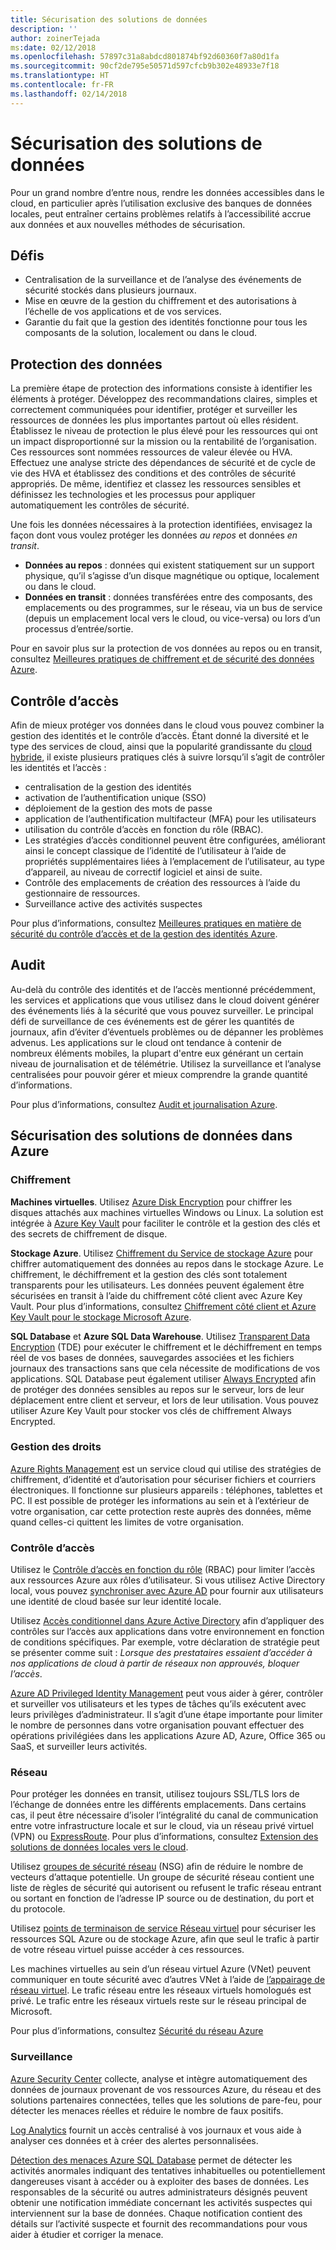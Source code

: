 ```yaml
---
title: Sécurisation des solutions de données
description: ''
author: zoinerTejada
ms:date: 02/12/2018
ms.openlocfilehash: 57897c31a8abdcd801874bf92d60360f7a80d1fa
ms.sourcegitcommit: 90cf2de795e50571d597cfcb9b302e48933e7f18
ms.translationtype: HT
ms.contentlocale: fr-FR
ms.lasthandoff: 02/14/2018
---
```

# <a name="securing-data-solutions"></a>Sécurisation des solutions de données

Pour un grand nombre d’entre nous, rendre les données accessibles dans le cloud, en particulier après l’utilisation exclusive des banques de données locales, peut entraîner certains problèmes relatifs à l’accessibilité accrue aux données et aux nouvelles méthodes de sécurisation.

## <a name="challenges"></a>Défis

* Centralisation de la surveillance et de l’analyse des événements de sécurité stockés dans plusieurs journaux.
* Mise en œuvre de la gestion du chiffrement et des autorisations à l’échelle de vos applications et de vos services.
* Garantie du fait que la gestion des identités fonctionne pour tous les composants de la solution, localement ou dans le cloud.

## <a name="data-protection"></a>Protection des données

La première étape de protection des informations consiste à identifier les éléments à protéger. Développez des recommandations claires, simples et correctement communiquées pour identifier, protéger et surveiller les ressources de données les plus importantes partout où elles résident. Établissez le niveau de protection le plus élevé pour les ressources qui ont un impact disproportionné sur la mission ou la rentabilité de l’organisation. Ces ressources sont nommées ressources de valeur élevée ou HVA. Effectuez une analyse stricte des dépendances de sécurité et de cycle de vie des HVA et établissez des conditions et des contrôles de sécurité appropriés. De même, identifiez et classez les ressources sensibles et définissez les technologies et les processus pour appliquer automatiquement les contrôles de sécurité.

Une fois les données nécessaires à la protection identifiées, envisagez la façon dont vous voulez protéger les données *au repos* et données *en transit*.

* **Données au repos** : données qui existent statiquement sur un support physique, qu’il s’agisse d’un disque magnétique ou optique, localement ou dans le cloud.
* **Données en transit** : données transférées entre des composants, des emplacements ou des programmes, sur le réseau, via un bus de service (depuis un emplacement local vers le cloud, ou vice-versa) ou lors d’un processus d’entrée/sortie.

Pour en savoir plus sur la protection de vos données au repos ou en transit, consultez [Meilleures pratiques de chiffrement et de sécurité des données Azure](/azure/security/azure-security-data-encryption-best-practices).

## <a name="access-control"></a>Contrôle d’accès

Afin de mieux protéger vos données dans le cloud vous pouvez combiner la gestion des identités et le contrôle d’accès. Étant donné la diversité et le type des services de cloud, ainsi que la popularité grandissante du [cloud hybride](../scenarios/hybrid-on-premises-and-cloud.md), il existe plusieurs pratiques clés à suivre lorsqu’il s’agit de contrôler les identités et l’accès :

* centralisation de la gestion des identités
* activation de l’authentification unique (SSO)
* déploiement de la gestion des mots de passe
* application de l’authentification multifacteur (MFA) pour les utilisateurs
* utilisation du contrôle d’accès en fonction du rôle (RBAC).
* Les stratégies d’accès conditionnel peuvent être configurées, améliorant ainsi le concept classique de l’identité de l’utilisateur à l’aide de propriétés supplémentaires liées à l’emplacement de l’utilisateur, au type d’appareil, au niveau de correctif logiciel et ainsi de suite.
* Contrôle des emplacements de création des ressources à l’aide du gestionnaire de ressources.
* Surveillance active des activités suspectes

Pour plus d’informations, consultez [Meilleures pratiques en matière de sécurité du contrôle d’accès et de la gestion des identités Azure](/azure/security/azure-security-identity-management-best-practices).

## <a name="auditing"></a>Audit

Au-delà du contrôle des identités et de l’accès mentionné précédemment, les services et applications que vous utilisez dans le cloud doivent générer des événements liés à la sécurité que vous pouvez surveiller. Le principal défi de surveillance de ces événements est de gérer les quantités de journaux, afin d’éviter d’éventuels problèmes ou de dépanner les problèmes advenus. Les applications sur le cloud ont tendance à contenir de nombreux éléments mobiles, la plupart d'entre eux générant un certain niveau de journalisation et de télémétrie. Utilisez la surveillance et l’analyse centralisées pour pouvoir gérer et mieux comprendre la grande quantité d’informations.

Pour plus d’informations, consultez [Audit et journalisation Azure](/azure/security/azure-log-audit).



## <a name="securing-data-solutions-in-azure"></a>Sécurisation des solutions de données dans Azure

### <a name="encryption"></a>Chiffrement

**Machines virtuelles**. Utilisez [Azure Disk Encryption](/azure/security/azure-security-disk-encryption) pour chiffrer les disques attachés aux machines virtuelles Windows ou Linux. La solution est intégrée à [Azure Key Vault](/azure/key-vault/) pour faciliter le contrôle et la gestion des clés et des secrets de chiffrement de disque. 

**Stockage Azure**. Utilisez [Chiffrement du Service de stockage Azure](/azure/storage/common/storage-service-encryption) pour chiffrer automatiquement des données au repos dans le stockage Azure. Le chiffrement, le déchiffrement et la gestion des clés sont totalement transparents pour les utilisateurs. Les données peuvent également être sécurisées en transit à l’aide du chiffrement côté client avec Azure Key Vault. Pour plus d’informations, consultez [Chiffrement côté client et Azure Key Vault pour le stockage Microsoft Azure](/azure/storage/common/storage-client-side-encryption).

**SQL Database** et **Azure SQL Data Warehouse**. Utilisez [Transparent Data Encryption](/sql/relational-databases/security/encryption/transparent-data-encryption-azure-sql) (TDE) pour exécuter le chiffrement et le déchiffrement en temps réel de vos bases de données, sauvegardes associées et les fichiers journaux des transactions sans que cela nécessite de modifications de vos applications. SQL Database peut également utiliser [Always Encrypted](/azure/sql-database/sql-database-always-encrypted-azure-key-vault) afin de protéger des données sensibles au repos sur le serveur, lors de leur déplacement entre client et serveur, et lors de leur utilisation. Vous pouvez utiliser Azure Key Vault pour stocker vos clés de chiffrement Always Encrypted. 

### <a name="rights-management"></a>Gestion des droits

[Azure Rights Management](/information-protection/understand-explore/what-is-azure-rms) est un service cloud qui utilise des stratégies de chiffrement, d’identité et d’autorisation pour sécuriser fichiers et courriers électroniques. Il fonctionne sur plusieurs appareils : téléphones, tablettes et PC. Il est possible de protéger les informations au sein et à l’extérieur de votre organisation, car cette protection reste auprès des données, même quand celles-ci quittent les limites de votre organisation.

### <a name="access-control"></a>Contrôle d’accès

Utilisez le [Contrôle d’accès en fonction du rôle](/azure/active-directory/role-based-access-control-what-is) (RBAC) pour limiter l’accès aux ressources Azure aux rôles d’utilisateur. Si vous utilisez Active Directory local, vous pouvez [synchroniser avec Azure AD](/azure/active-directory/active-directory-hybrid-identity-design-considerations-directory-sync-requirements) pour fournir aux utilisateurs une identité de cloud basée sur leur identité locale.

Utilisez [Accès conditionnel dans Azure Active Directory](/azure/active-directory/active-directory-conditional-access-azure-portal) afin d’appliquer des contrôles sur l’accès aux applications dans votre environnement en fonction de conditions spécifiques. Par exemple, votre déclaration de stratégie peut se présenter comme suit : _Lorsque des prestataires essaient d’accéder à nos applications de cloud à partir de réseaux non approuvés, bloquer l’accès_. 

[Azure AD Privileged Identity Management](/azure/active-directory/active-directory-privileged-identity-management-configure) peut vous aider à gérer, contrôler et surveiller vos utilisateurs et les types de tâches qu’ils exécutent avec leurs privilèges d’administrateur. Il s’agit d’une étape importante pour limiter le nombre de personnes dans votre organisation pouvant effectuer des opérations privilégiées dans les applications Azure AD, Azure, Office 365 ou SaaS, et surveiller leurs activités.

### <a name="network"></a>Réseau

Pour protéger les données en transit, utilisez toujours SSL/TLS lors de l’échange de données entre les différents emplacements. Dans certains cas, il peut être nécessaire d’isoler l’intégralité du canal de communication entre votre infrastructure locale et sur le cloud, via un réseau privé virtuel (VPN) ou [ExpressRoute](/azure/expressroute/). Pour plus d’informations, consultez [Extension des solutions de données locales vers le cloud](../scenarios/hybrid-on-premises-and-cloud.md).

Utilisez [groupes de sécurité réseau](/azure/virtual-network/virtual-networks-nsg) (NSG) afin de réduire le nombre de vecteurs d’attaque potentielle. Un groupe de sécurité réseau contient une liste de règles de sécurité qui autorisent ou refusent le trafic réseau entrant ou sortant en fonction de l’adresse IP source ou de destination, du port et du protocole. 

Utilisez [points de terminaison de service Réseau virtuel](/azure/virtual-network/virtual-network-service-endpoints-overview) pour sécuriser les ressources SQL Azure ou de stockage Azure, afin que seul le trafic à partir de votre réseau virtuel puisse accéder à ces ressources.

Les machines virtuelles au sein d’un réseau virtuel Azure (VNet) peuvent communiquer en toute sécurité avec d’autres VNet à l’aide de [l’appairage de réseau virtuel](/azure/virtual-network/virtual-network-peering-overview). Le trafic réseau entre les réseaux virtuels homologués est privé. Le trafic entre les réseaux virtuels reste sur le réseau principal de Microsoft.

Pour plus d’informations, consultez [Sécurité du réseau Azure](/azure/security/azure-network-security)

### <a name="monitoring"></a>Surveillance

[Azure Security Center](/azure/security-center/security-center-intro) collecte, analyse et intègre automatiquement des données de journaux provenant de vos ressources Azure, du réseau et des solutions partenaires connectées, telles que les solutions de pare-feu, pour détecter les menaces réelles et réduire le nombre de faux positifs. 

[Log Analytics](/azure/log-analytics/log-analytics-overview) fournit un accès centralisé à vos journaux et vous aide à analyser ces données et à créer des alertes personnalisées.

[Détection des menaces Azure SQL Database](/azure/sql-database/sql-database-threat-detection) permet de détecter les activités anormales indiquant des tentatives inhabituelles ou potentiellement dangereuses visant à accéder ou à exploiter des bases de données. Les responsables de la sécurité ou autres administrateurs désignés peuvent obtenir une notification immédiate concernant les activités suspectes qui interviennent sur la base de données. Chaque notification contient des détails sur l’activité suspecte et fournit des recommandations pour vous aider à étudier et corriger la menace.


